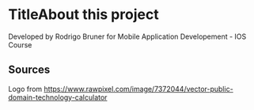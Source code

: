 #  TitleAbout this project

Developed by Rodrigo Bruner for Mobile Application Developement - IOS Course

## Sources
Logo from https://www.rawpixel.com/image/7372044/vector-public-domain-technology-calculator
